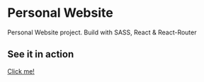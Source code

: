 # Personal Website
Personal Website project. Build with SASS, React & React-Router

## See it in action
<a href="https://nick-shmyrev.dev/" target="_blank">Click me!</a>
